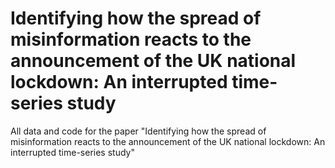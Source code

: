 # Identifying how the spread of misinformation reacts to the announcement of the UK national lockdown: An interrupted time-series study
All data and code for the paper "Identifying how the spread of misinformation reacts to the announcement of the UK national lockdown: An interrupted time-series study"
